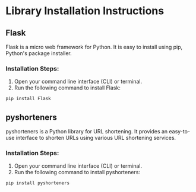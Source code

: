 # Library Installation Instructions

## Flask
Flask is a micro web framework for Python. It is easy to install using pip, Python's package installer.

### Installation Steps:
1. Open your command line interface (CLI) or terminal.
2. Run the following command to install Flask:

```bash
pip install Flask
```
 


## pyshorteners
pyshorteners is a Python library for URL shortening. It provides an easy-to-use interface to shorten URLs using various URL shortening services.

### Installation Steps:
1. Open your command line interface (CLI) or terminal.
2. Run the following command to install pyshorteners:

```bash
pip install pyshorteners
```